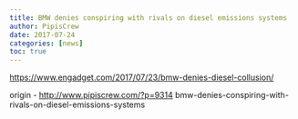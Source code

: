 ```yaml
---
title: BMW denies conspiring with rivals on diesel emissions systems
author: PipisCrew
date: 2017-07-24
categories: [news]
toc: true
---
```


https://www.engadget.com/2017/07/23/bmw-denies-diesel-collusion/

origin - http://www.pipiscrew.com/?p=9314 bmw-denies-conspiring-with-rivals-on-diesel-emissions-systems